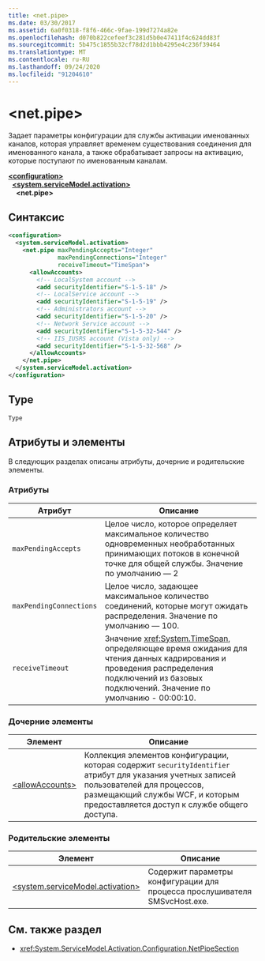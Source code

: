 ```yaml
---
title: <net.pipe>
ms.date: 03/30/2017
ms.assetid: 6a0f0318-f8f6-466c-9fae-199d7274a82e
ms.openlocfilehash: d070b822cefeef3c281d5b0e47411f4c624dd83f
ms.sourcegitcommit: 5b475c1855b32cf78d2d1bbb4295e4c236f39464
ms.translationtype: MT
ms.contentlocale: ru-RU
ms.lasthandoff: 09/24/2020
ms.locfileid: "91204610"
---
```

# \<net.pipe>

Задает параметры конфигурации для службы активации именованных каналов, которая управляет временем существования соединения для именованного канала, а также обрабатывает запросы на активацию, которые поступают по именованным каналам.  
  
[**\<configuration>**](../configuration-element.md)\
&nbsp;&nbsp;[**\<system.serviceModel.activation>**](system-servicemodel-activation.md)\
&nbsp;&nbsp;&nbsp;&nbsp;**\<net.pipe>**  
  
## <a name="syntax"></a>Синтаксис  
  
```xml  
<configuration>
  <system.serviceModel.activation>
    <net.pipe maxPendingAccepts="Integer"
              maxPendingConnections="Integer"
              receiveTimeout="TimeSpan">
      <allowAccounts>
        <!-- LocalSystem account -->
        <add securityIdentifier="S-1-5-18" />
        <!-- LocalService account -->
        <add securityIdentifier="S-1-5-19" />
        <!-- Administrators account -->
        <add securityIdentifier="S-1-5-20" />
        <!-- Network Service account -->
        <add securityIdentifier="S-1-5-32-544" />
        <!-- IIS_IUSRS account (Vista only) -->
        <add securityIdentifier="S-1-5-32-568" />
      </allowAccounts>
    </net.pipe>
  </system.serviceModel.activation>
</configuration>
```  
  
## <a name="type"></a>Type  

 `Type`  
  
## <a name="attributes-and-elements"></a>Атрибуты и элементы  

 В следующих разделах описаны атрибуты, дочерние и родительские элементы.  
  
### <a name="attributes"></a>Атрибуты  
  
|Атрибут|Описание|  
|---------------|-----------------|  
|`maxPendingAccepts`|Целое число, которое определяет максимальное количество одновременных необработанных принимающих потоков в конечной точке для общей службы. Значение по умолчанию — 2|  
|`maxPendingConnections`|Целое число, задающее максимальное количество соединений, которые могут ожидать распределения. Значение по умолчанию — 100.|  
|`receiveTimeout`|Значение <xref:System.TimeSpan>, определяющее время ожидания для чтения данных кадрирования и проведения распределения подключений из базовых подключений. Значение по умолчанию - 00:00:10.|  
  
### <a name="child-elements"></a>Дочерние элементы  
  
|Элемент|Описание|  
|-------------|-----------------|  
|[\<allowAccounts>](allowaccounts.md)|Коллекция элементов конфигурации, которая содержит `securityIdentifier` атрибут для указания учетных записей пользователей для процессов, размещающий службы WCF, и которым предоставляется доступ к службе общего доступа.|  
  
### <a name="parent-elements"></a>Родительские элементы  
  
|Элемент|Описание|  
|-------------|-----------------|  
|[\<system.serviceModel.activation>](system-servicemodel-activation.md)|Содержит параметры конфигурации для процесса прослушивателя SMSvcHost.exe.|  
  
## <a name="see-also"></a>См. также раздел

- <xref:System.ServiceModel.Activation.Configuration.NetPipeSection>
